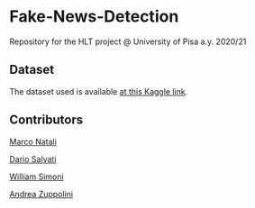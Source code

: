 # Fake-News-Detection
Repository for the HLT project @ University of  Pisa a.y. 2020/21


## Dataset
The dataset used is available [at this Kaggle link](https://www.kaggle.com/clmentbisaillon/fake-and-real-news-dataset?select=Fake.csv).

## Contributors
[Marco Natali](m.natali10@studenti.unipi.it)

[Dario Salvati](d.salvati2@studenti.unipi.it)

[William Simoni](w.simoni@studenti.unipi.it)

[Andrea Zuppolini](a.zuppolini@studenti.unipi.it)
